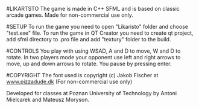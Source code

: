 #LIKARTSTO
The game is made in C++ SFML and is based on classic arcade games. 
Made for non-commercial use only.

#SETUP
To run the game you need to open "Likaristo" folder and choose "test.exe" file.
To run the game in QT Creator you need to create qt project, add sfml directory to .pro file and add "textury" folder to the build.

#CONTROLS
You play with using WSAD, A and D to move, W and D to rotate. In two players mode your opponent use left and right arrows to move, up and down arrows to rotate. You pause by pressing enter.

#COPYRIGHT
The font used is copyright (c) Jakob Fischer at www.pizzadude.dk (For non-commercial use only)

Developed for classes at Poznan University of Technology by Antoni Mielcarek and Mateusz Moryson.
